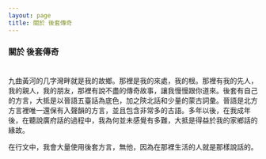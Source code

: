 ```yaml
---
layout: page
title: 關於 後套傳奇
---
```

### 關於 後套傳奇<br><br>

九曲黃河的几字灣畔就是我的故鄉。那裡是我的來處，我的根。那裡有我的先人，我的親人，我的朋友，那裡有說不盡的傳奇故事，讓我慢慢跟你道來。後套有自己的方言，大抵是以晉語五臺話為底色，加之陝北話和少量的蒙古詞彙。晉語是北方方言裡唯一還保有入聲韻的方言，並且包含非常多的古語。多年以後，在我成年後，在聽說廣府話的過程中，我為何並未感覺有多難，大抵是得益於我的家鄉話的緣故。

在行文中，我會大量使用後套方言，無他，因為在那裡生活的人就是那樣說話的。<br><br>